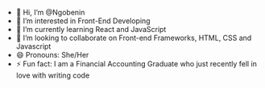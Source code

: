 - 👋 Hi, I’m @Ngobenin
- 👀 I’m interested in Front-End Developing
- 🌱 I’m currently learning React and JavaScript
- 💞️ I’m looking to collaborate on Front-end Frameworks, HTML, CSS and Javascript
- 😄 Pronouns: She/Her
- ⚡ Fun fact: I am a Financial Accounting Graduate who just recently fell in love with writing code

<!---
Ngobenin/Ngobenin is a ✨ special ✨ repository because its `README.md` (this file) appears on your GitHub profile.
You can click the Preview link to take a look at your changes.
--->
